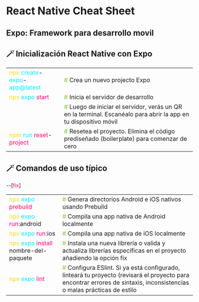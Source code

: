 # React Native Cheat Sheet
## Expo: Framework para desarrollo movil

<table>
  <h2>🪄 Inicialización React Native con Expo</h2>
  <tr>
    <td><span style="color: #f8d910ff">npx</span> <span style="color: #00eeffff">create</span>-<span style="color: #00eeffff">expo</span>-<span style="color: #00eeffff">app@latest</span></td>
    <td><span style="color: #79c928ff">#</span> Crea un nuevo projecto Expo</td>
  </tr>
  <tr>
    <td><span style="color: #f8d910ff">npx</span> <span style="color: #00eeffff">expo</span> <span style="color: #FF0077">start</span></td>
    <td><span style="color: #79c928ff">#</span> Inicia el servidor de desarrollo</td>
  </tr>
  <tr>
    <td></td>
    <td><span style="color: #79c928ff">#</span> Luego de iniciar el servidor, verás un QR en la terminal. Escanéalo para abrir la app en tu dispositivo móvil</td>
  </tr>
  <tr>
    <td><span style="color: #f8d910ff">npm</span> <span style="color: #00eeffff">run</span> <span style="color: #FF0077">reset</span>-<span style="color: #FF0077">project</span></td>
    <td><span style="color: #79c928ff">#</span> Resetea el proyecto. Elimina el código prediseñado (boilerplate) para comenzar de cero</td>
  </tr>
</table>

<table>
  <h2>🪄 Comandos de uso típico</h2>
  <tr>
    <td><span style="color: #f8d910ff">npx</span> <span style="color: #00eeffff">expo</span> <span style="color: #FF0077">prebuild</span></td>
    <td><span style="color: #79c928ff">#</span> Genera directorios Android e iOS nativos usando Prebuild</td>
  </tr>
  <tr>
    <td><span style="color: #f8d910ff">npx</span> <span style="color: #00eeffff">expo</span> <span style="color: #FF0077">run</span>:android</td>
    <td><span style="color: #79c928ff">#</span> Compila una app nativa de Android localmente</td>
  </tr>
  <tr>
    <td><span style="color: #f8d910ff">npx</span> <span style="color: #00eeffff">expo</span> <span style="color: #FF0077">run</span>:ios</td>
    <td><span style="color: #79c928ff">#</span> Compila una app nativa de iOS localmente</td>
  </tr>
  <tr>
    <td><span style="color: #f8d910ff">npx</span> <span style="color: #00eeffff">expo</span> <span style="color: #FF0077">install</span> nombre-del-paquete</td> --[<span style="color: #FF0077">fix</span>]
    <td><span style="color: #79c928ff">#</span> Instala una nueva librería o valida y actualiza librerías específicas en el proyecto añadiendo la opción fix</td>
  </tr>
  <tr>
    <td><span style="color: #f8d910ff">npx</span> <span style="color: #00eeffff">expo</span> <span style="color: #FF0077">lint</span></td>
    <td><span style="color: #79c928ff">#</span> Configura ESlint. Si ya está configurado, linteará tu proyecto (revisará el proyecto para encontrar errores de sintaxis, inconsistencias o malas prácticas de estilo</td>
  </tr>
</table>
